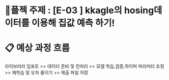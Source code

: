 # 📌플젝 주제 : [E-03 ] kkagle의 hosing데이터를 이용해 집값 예측 하기!
# 📋 예상 과정 흐름
라이브러리 임포트 >> 데이터 준비 및 전처리 >> 모델 학습,검증,하이퍼 파라미터 조정 >> 재학습 및 오차 줄이기 >> 제출 파일 저장
